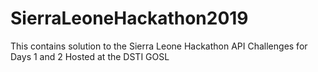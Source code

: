 # SierraLeoneHackathon2019
This contains solution to the Sierra Leone Hackathon API Challenges for Days 1 and 2 Hosted at the DSTI GOSL

